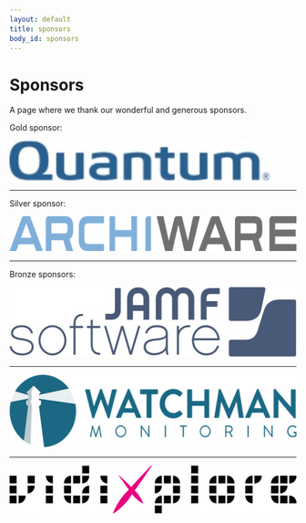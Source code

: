 ```yaml
---
layout: default
title: sponsors
body_id: sponsors
---
```


# Sponsors

A page where we thank our wonderful and generous sponsors.
<p>Gold sponsor:</p>
<p> <a href="http://www.quantum.com"><img height="70" width="458" src="/assets/Quantum_Logo_229x35.jpg"></a></p><hr>
<p>Silver sponsor:</p>
<p> <a href="http://www.archiware.com/home.1.1.html"><img height="61" width="700" src="/assets/archiware_logo_rgb_700px-72dpi.png"></a></p>
<hr>
<p>Bronze sponsors:</p>
<p> <a href="http://www.jamfsoftware.com"><img height="122" width="520" src="/assets/JAMF-Software-Blue-Logo-Print.jpg"></a></p>
<hr>
<p><a href="https://www.watchmanmonitoring.com"><img height="127" width="550" src="/assets/Watchman-Monitoring-logo-blue550.png"></a></p>
<hr>
<p><a href="https://www.vidixplore.com"><img height="84" width="550" src="/assets/vidixplore_black550.png"></a></p>